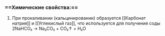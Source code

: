 ### ==Химические свойства:==
1. При прокаливании (кальцинировании) образуется [[Карбонат натрия]] и [[Углекислый газ]], что используется для получения соды
                     2NaHCO₃ → Na₂CO₃ + CO₂↑ + H₂O

